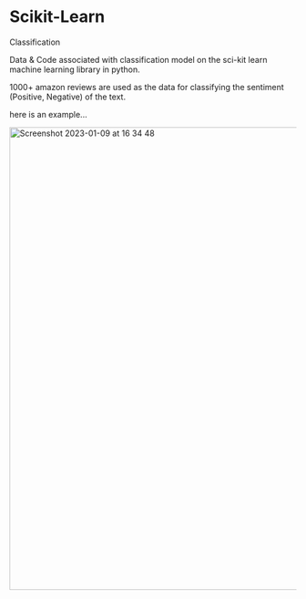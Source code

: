 # Scikit-Learn
Classification

Data & Code associated with classification model on the sci-kit learn machine learning library in python.

1000+ amazon reviews are used as the data for classifying the sentiment (Positive, Negative) of the text.




here is an example...

<img width="812" alt="Screenshot 2023-01-09 at 16 34 48" src="https://user-images.githubusercontent.com/101089723/211294382-59ee258e-c4c0-4af3-bc05-608f58725484.png">


